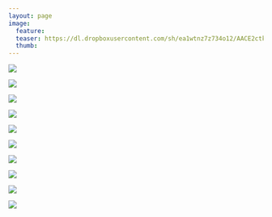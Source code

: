 ```yaml
---
layout: page
image:
  feature:
  teaser: https://dl.dropboxusercontent.com/sh/ea1wtnz7z734o12/AACE2ctkxwtVTT0M291qIFMta/luontokuvat/kev%C3%A4t/DS16869-245px.jpg
  thumb:
---
```


[![](https://dl.dropboxusercontent.com/sh/ea1wtnz7z734o12/AACorqsv7Sl0ItksYek2IGHea/luontokuvat/kev%C3%A4t/DS16735-800px.jpg)](https://dl.dropboxusercontent.com/sh/ea1wtnz7z734o12/AACbVhXdRcJzJaZ8bRbRPElja/luontokuvat/kev%C3%A4t/DS16735.jpg)

[![](https://dl.dropboxusercontent.com/sh/ea1wtnz7z734o12/AADJl__t8x-um9JtqKyST_Aoa/luontokuvat/kev%C3%A4t/DS16747-800px.jpg)](https://dl.dropboxusercontent.com/sh/ea1wtnz7z734o12/AACDrqm4BaBx7f7GOBbJdrcDa/luontokuvat/kev%C3%A4t/DS16747.jpg)

[![](https://dl.dropboxusercontent.com/sh/ea1wtnz7z734o12/AACkFlJ-TqoIaxaGBM6ZvkTaa/luontokuvat/kev%C3%A4t/DS16751-800px.jpg)](https://dl.dropboxusercontent.com/sh/ea1wtnz7z734o12/AADGRihNpZ4N92KjoYEtjv8ga/luontokuvat/kev%C3%A4t/DS16751.jpg)

[![](https://dl.dropboxusercontent.com/sh/ea1wtnz7z734o12/AACctFZCk_GTcUcTPMaGcv64a/luontokuvat/kev%C3%A4t/DS16752-800px.jpg)](https://dl.dropboxusercontent.com/sh/ea1wtnz7z734o12/AADIq8YwPEtCmTD2_Ox53P5fa/luontokuvat/kev%C3%A4t/DS16752.jpg)

[![](https://dl.dropboxusercontent.com/sh/ea1wtnz7z734o12/AADe1H3Jvqo_P1RnLLvZo9QWa/luontokuvat/kev%C3%A4t/DS16756-800px.jpg)](https://dl.dropboxusercontent.com/sh/ea1wtnz7z734o12/AADUqUjExW-jnBplCDNyeEaAa/luontokuvat/kev%C3%A4t/DS16756.jpg)

[![](https://dl.dropboxusercontent.com/sh/ea1wtnz7z734o12/AABhplKZbAxvlcaZ8f3vpIFka/luontokuvat/kev%C3%A4t/DS16768-800px.jpg)](https://dl.dropboxusercontent.com/sh/ea1wtnz7z734o12/AACn1K72x37H6N0KBRlHJv6fa/luontokuvat/kev%C3%A4t/DS16768.jpg)

[![](https://dl.dropboxusercontent.com/sh/ea1wtnz7z734o12/AACZKnzjEapTZqVZnBdvshA0a/luontokuvat/kev%C3%A4t/DS16791-800px.jpg)](https://dl.dropboxusercontent.com/sh/ea1wtnz7z734o12/AACxGoxjKakEn_Sx2YRWZttla/luontokuvat/kev%C3%A4t/DS16791.jpg)

[![](https://dl.dropboxusercontent.com/sh/ea1wtnz7z734o12/AAAoAJGAEmRwSX4zaIxTmucBa/luontokuvat/kev%C3%A4t/DS16855-800px.jpg)](https://dl.dropboxusercontent.com/sh/ea1wtnz7z734o12/AADRJMP7dYcu-vEMVP8VxS2Ha/luontokuvat/kev%C3%A4t/DS16855.jpg)

[![](https://dl.dropboxusercontent.com/sh/ea1wtnz7z734o12/AACaGy7kIdZ-MEp32qpwHTaea/luontokuvat/kev%C3%A4t/DS16869-800px.jpg)](https://dl.dropboxusercontent.com/sh/ea1wtnz7z734o12/AAC2A4AiWxBT3ODvV4dyaoUKa/luontokuvat/kev%C3%A4t/DS16869.jpg)

[![](https://dl.dropboxusercontent.com/sh/ea1wtnz7z734o12/AABAO0LNvu7rWuayVmCDuDvCa/luontokuvat/kev%C3%A4t/DS16902-800px.jpg)](https://dl.dropboxusercontent.com/sh/ea1wtnz7z734o12/AAB46af3qwcPe2RApigUfc7Va/luontokuvat/kev%C3%A4t/DS16902.jpg)